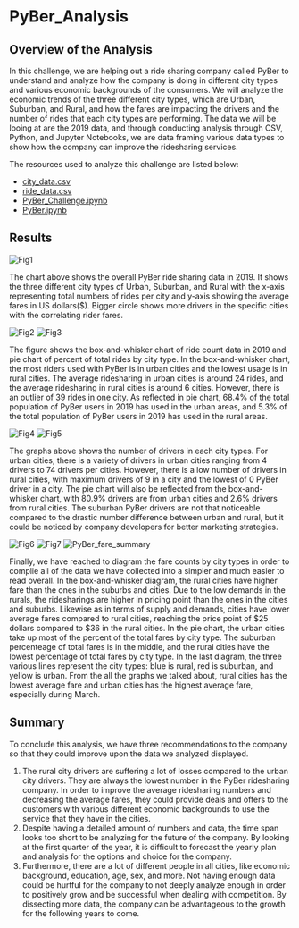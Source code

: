 # PyBer_Analysis

## Overview of the Analysis

In this challenge, we are helping out a ride sharing company called PyBer to understand and analyze how the company is doing in different city types and various economic backgrounds of the consumers. We will analyze the economic trends of the three different city types, which are Urban, Suburban, and Rural, and how the fares are impacting the drivers and the number of rides that each city types are performing. The data we will be looing at are the 2019 data, and through conducting analysis through CSV, Python, and Jupyter Notebooks, we are data framing various data types to show how the company can improve the ridesharing services.

The resources used to analyze this challenge are listed below:
- [city_data.csv](https://github.com/johnl9152/PyBer_Analysis/files/7610068/city_data.csv)
- [ride_data.csv](https://github.com/johnl9152/PyBer_Analysis/files/7610069/ride_data.csv)
- [PyBer_Challenge.ipynb](https://github.com/johnl9152/PyBer_Analysis/blob/main/PyBer_Challenge.ipynb)
- [PyBer.ipynb](https://github.com/johnl9152/PyBer_Analysis/blob/main/PyBer.ipynb)

## Results
![Fig1](https://user-images.githubusercontent.com/92328984/143669411-7700d440-9c22-4c9b-ab0e-e43e35a5d079.png)

The chart above shows the overall PyBer ride sharing data in 2019. It shows the three different city types of Urban, Suburban, and Rural with the x-axis representing total numbers of rides per city and y-axis showing the average fares in US dollars($). Bigger circle shows more drivers in the specific cities with the correlating rider fares.

![Fig2](https://user-images.githubusercontent.com/92328984/143617972-2aadc67b-6b19-4a5f-a921-cd22a01f523b.png)
![Fig3](https://user-images.githubusercontent.com/92328984/143618571-772f0bfc-37e7-4087-91a9-ba5a733188c0.png)

The figure shows the box-and-whisker chart of ride count data in 2019 and pie chart of percent of total rides by city type. In the box-and-whisker chart, the most riders used with PyBer is in urban cities and the lowest usage is in rural cities. The average ridesharing in urban cities is around 24 rides, and the average ridesharing in rural cities is around 6 cities. However, there is an outlier of 39 rides in one city. As reflected in pie chart, 68.4% of the total population of PyBer users in 2019 has used in the urban areas, and 5.3% of the total population of PyBer users in 2019 has used in the rural areas. 

![Fig4](https://user-images.githubusercontent.com/92328984/143618595-00cfa87e-80a4-45c7-bcb0-88fb522e6865.png)
![Fig5](https://user-images.githubusercontent.com/92328984/143618610-542d2bb8-ead2-4bda-95a4-959ca06bf014.png)

The graphs above shows the number of drivers in each city types. For urban cities, there is a variety of drivers in urban cities ranging from 4 drivers to 74 drivers per cities. However, there is a low number of drivers in rural cities, with maximum drivers of 9 in a city and the lowest of 0 PyBer driver in a city. The pie chart will also be reflected from the box-and-whisker chart, with 80.9% drivers are from urban cities and 2.6% drivers from rural cities. The suburban PyBer drivers are not that noticeable compared to the drastic number difference between urban and rural, but it could be noticed by company developers for better marketing strategies.

![Fig6](https://user-images.githubusercontent.com/92328984/143669419-dc61c0d9-83c8-43b2-b47a-4e3ebcdde9e8.png)
![Fig7](https://user-images.githubusercontent.com/92328984/143669423-399fc803-ad64-440a-a454-948c75145bff.png)
![PyBer_fare_summary](https://user-images.githubusercontent.com/92328984/143669472-eb938273-ffe3-4b6e-8bdf-0ad6be712d9b.png)

Finally, we have reached to diagram the fare counts by city types in order to complie all of the data we have collected into a simpler and much easier to read overall. In the box-and-whisker diagram, the rural cities have higher fare than the ones in the suburbs and cities. Due to the low demands in the rurals, the ridesharings are higher in pricing point than the ones in the cities and suburbs. Likewise as in terms of supply and demands, cities have lower average fares compared to rural cities, reaching the price point of $25 dollars compared to $36 in the rural cities. In the pie chart, the urban cities take up most of the percent of the total fares by city type. The suburban percenteage of total fares is in the middle, and the rural cities have the lowest percentage of total fares by city type. In the last diagram, the three various lines represent the city types: blue is rural, red is suburban, and yellow is urban. From the all the graphs we talked about, rural cities has the lowest average fare and urban cities has the highest average fare, especially during March. 

## Summary
To conclude this analysis, we have three recommendations to the company so that they could improve upon the data we analyzed displayed.
1. The rural city drivers are suffering a lot of losses compared to the urban city drivers. They are always the lowest number in the PyBer ridesharing company. In order to improve the average ridesharing numbers and decreasing the average fares, they could provide deals and offers to the customers with various different economic backgrounds to use the service that they have in the cities.
2. Despite having a detailed amount of numbers and data, the time span looks too short to be analyzing for the future of the company. By looking at the first quarter of the year, it is difficult to forecast the yearly plan and analysis for the options and choice for the company.
3. Furthermore, there are a lot of different people in all cities, like economic background, education, age, sex, and more. Not having enough data could be hurtful for the company to not deeply analyze enough in order to positively grow and be successful when dealing with competition. By dissecting more data, the company can be advantageous to the growth for the following years to come.
